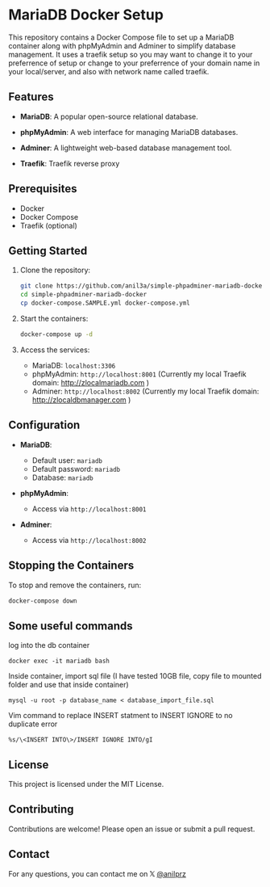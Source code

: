 # MariaDB Docker Setup

This repository contains a Docker Compose file to set up a MariaDB container along with phpMyAdmin and Adminer to simplify database management. It uses a traefik setup so you may want to change it to your preferrence of setup or change to your preferrence of your domain name in your local/server, and also with network name called traefik.

## Features

- **MariaDB**: A popular open-source relational database.
- **phpMyAdmin**: A web interface for managing MariaDB databases.
- **Adminer**: A lightweight web-based database management tool.

- **Traefik**: Traefik reverse proxy

## Prerequisites

- Docker
- Docker Compose
- Traefik (optional)

## Getting Started

1. Clone the repository:
    ```sh
    git clone https://github.com/anil3a/simple-phpadminer-mariadb-docker.git
    cd simple-phpadminer-mariadb-docker
    cp docker-compose.SAMPLE.yml docker-compose.yml
    ```

2. Start the containers:
    ```sh
    docker-compose up -d
    ```

3. Access the services:
    - MariaDB: `localhost:3306`
    - phpMyAdmin: `http://localhost:8001`  (Currently my local Traefik domain: http://zlocalmariadb.com )
    - Adminer: `http://localhost:8002`  (Currently my local Traefik domain: http://zlocaldbmanager.com )

## Configuration

- **MariaDB**:
  - Default user: `mariadb`
  - Default password: `mariadb`
  - Database: `mariadb`

- **phpMyAdmin**:
  - Access via `http://localhost:8001`

- **Adminer**:
  - Access via `http://localhost:8002`

## Stopping the Containers

To stop and remove the containers, run:
```sh
docker-compose down
```

## Some useful commands

log into the db container
```
docker exec -it mariadb bash
```

Inside container, import sql file (I have tested 10GB file, copy file to mounted folder and use that inside container)
```
mysql -u root -p database_name < database_import_file.sql
```

Vim command to replace INSERT statment to INSERT IGNORE to no duplicate error
```
%s/\<INSERT INTO\>/INSERT IGNORE INTO/gI
```



## License

This project is licensed under the MIT License.

## Contributing

Contributions are welcome! Please open an issue or submit a pull request.

## Contact

For any questions, you can contact me on ![X Logo](x-logo.png) [@anilprz](https://x.com/anilprz)
